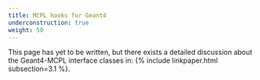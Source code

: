 ```yaml
---
title: MCPL hooks for Geant4
underconstruction: true
weight: 50
---
```


This page has yet to be written, but there exists a detailed discussion about the Geant4-MCPL interface classes in: {% include linkpaper.html subsection=3.1 %}.
